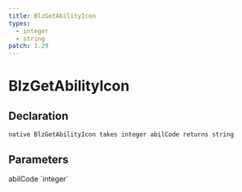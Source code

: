 ```yaml
---
title: BlzGetAbilityIcon
types:
  - integer
  - string
patch: 1.29
---
```


# BlzGetAbilityIcon

## Declaration

```
native BlzGetAbilityIcon takes integer abilCode returns string
```

## Parameters
<dl>
  <dt>abilCode `integer`</dt>
  <dd></dd>
</dl>